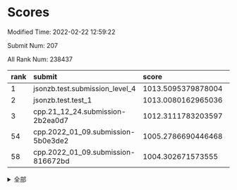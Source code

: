 # Scores

Modified Time: 2022-02-22 12:59:22

Submit Num: 207

All Rank Num: 238437

| rank |               submit               |       score        |       sigma        | pk_num |
| :--- | :--------------------------------- | :----------------- | :----------------- | :----- |
| 1    | jsonzb.test.submission_level_4     | 1013.5095379878004 | 0.7958954994697178 | 4605   |
| 2    | jsonzb.test.test_1                 | 1013.0080162965036 | 0.7959365122546026 | 4611   |
| 3    | cpp.21_12_24.submission-2b2ea0d7   | 1012.3111783203597 | 0.7867850810405478 | 4609   |
| 54   | cpp.2022_01_09.submission-5b0e3de2 | 1005.2786690446468 | 0.7262964943236652 | 4607   |
| 58   | cpp.2022_01_09.submission-816672bd | 1004.302671573555  | 0.723469891068351  | 4609   |


<details>
<summary>全部</summary>

| rank |                 submit                 |       score        |       sigma        | pk_num |
| :--- | :------------------------------------- | :----------------- | :----------------- | :----- |
| 1    | jsonzb.test.submission_level_4         | 1013.5095379878004 | 0.7958954994697178 | 4605   |
| 2    | jsonzb.test.test_1                     | 1013.0080162965036 | 0.7959365122546026 | 4611   |
| 3    | cpp.21_12_24.submission-2b2ea0d7       | 1012.3111783203597 | 0.7867850810405478 | 4609   |
| 4    | gobigger.level_3.submission_level_3_11 | 1011.4081962168549 | 0.769443008381929  | 4607   |
| 5    | gobigger.level_3.submission_level_3_48 | 1011.2888582950915 | 0.7767409261869295 | 4605   |
| 6    | gobigger.level_3.submission_level_3_30 | 1011.0839342016451 | 0.7823607730172334 | 4608   |
| 7    | gobigger.level_3.submission_level_3_34 | 1011.0175018411167 | 0.7813994042357105 | 4601   |
| 8    | gobigger.level_3.submission_level_3_28 | 1010.9597459855262 | 0.7807275444707945 | 4607   |
| 9    | gobigger.level_3.submission_level_3_44 | 1010.7853628507395 | 0.7683221558157005 | 4612   |
| 10   | gobigger.level_3.submission_level_3_38 | 1010.6666614628793 | 0.7871671217235884 | 4608   |
| 11   | gobigger.level_3.submission_level_3_32 | 1010.4680688035852 | 0.7563007047402617 | 4605   |
| 12   | gobigger.level_3.submission_level_3_20 | 1010.4636625363026 | 0.7327618834107247 | 4608   |
| 13   | gobigger.level_3.submission_level_3_12 | 1010.4349904420046 | 0.764113495847511  | 4607   |
| 14   | gobigger.level_3.submission_level_3_4  | 1010.4284568284199 | 0.7590765296442259 | 4610   |
| 15   | gobigger.level_3.submission_level_3_37 | 1010.3911616023731 | 0.7626164136063418 | 4608   |
| 16   | gobigger.level_3.submission_level_3_1  | 1010.3619893757433 | 0.7625352623249906 | 4607   |
| 17   | gobigger.level_3.submission_level_3_35 | 1010.361448552539  | 0.7784086536646228 | 4608   |
| 18   | gobigger.level_3.submission_level_3_27 | 1010.2638954399749 | 0.74498201173339   | 4608   |
| 19   | gobigger.level_3.submission_level_3_25 | 1010.2348876553308 | 0.7578278287532728 | 4607   |
| 20   | gobigger.level_3.submission_level_3_40 | 1010.1923485973284 | 0.7481540589672472 | 4608   |
| 21   | gobigger.level_3.submission_level_3_21 | 1010.1462597918353 | 0.7399650520349939 | 4605   |
| 22   | gobigger.level_3.submission_level_3_45 | 1010.1196511933506 | 0.7675255029504874 | 4609   |
| 23   | gobigger.level_3.submission_level_3_8  | 1010.1080969437207 | 0.760216208051958  | 4610   |
| 24   | gobigger.level_3.submission_level_3_17 | 1010.0828849226416 | 0.7995205609842811 | 4604   |
| 25   | gobigger.level_3.submission_level_3_49 | 1010.0728196547889 | 0.7663199398360597 | 4609   |
| 26   | gobigger.level_3.submission_level_3_2  | 1009.9852789362201 | 0.7529193462940662 | 4603   |
| 27   | gobigger.level_3.submission_level_3_33 | 1009.9695496825072 | 0.7446628411413891 | 4608   |
| 28   | gobigger.level_3.submission_level_3_9  | 1009.9465885374783 | 0.7581601434122549 | 4610   |
| 29   | gobigger.level_3.submission_level_3_7  | 1009.853317145258  | 0.7536746647664494 | 4609   |
| 30   | gobigger.level_3.submission_level_3_29 | 1009.8164110385104 | 0.7433095111427565 | 4607   |
| 31   | gobigger.level_3.submission_level_3_15 | 1009.8041595353667 | 0.7409268227905155 | 4608   |
| 32   | gobigger.level_3.submission_level_3_6  | 1009.7378881682083 | 0.7621471328786321 | 4607   |
| 33   | gobigger.level_3.submission_level_3_36 | 1009.733000384494  | 0.7829740597846695 | 4608   |
| 34   | gobigger.level_3.submission_level_3_47 | 1009.6354407413866 | 0.7443765291630179 | 4612   |
| 35   | gobigger.level_3.submission_level_3_24 | 1009.6254510263459 | 0.7449122824660587 | 4605   |
| 36   | gobigger.level_3.submission_level_3_46 | 1009.6074739816994 | 0.7504322808075603 | 4609   |
| 37   | gobigger.level_3.submission_level_3_43 | 1009.5882929532038 | 0.7551990389963585 | 4610   |
| 38   | gobigger.level_3.submission_level_3_42 | 1009.5776982444887 | 0.7659418361884726 | 4607   |
| 39   | gobigger.level_3.submission_level_3_31 | 1009.5419179517172 | 0.7657703333024375 | 4611   |
| 40   | gobigger.level_3.submission_level_3_3  | 1009.5269788997576 | 0.7724041090732398 | 4607   |
| 41   | gobigger.level_3.submission_level_3_5  | 1009.3763416223564 | 0.7253708768057109 | 4606   |
| 42   | gobigger.level_3.submission_level_3_39 | 1009.3596804581128 | 0.761957878629316  | 4610   |
| 43   | gobigger.level_3.submission_level_3_10 | 1009.3100741641823 | 0.7508224566559965 | 4607   |
| 44   | gobigger.level_3.submission_level_3_18 | 1009.2841692661368 | 0.7378460533714478 | 4602   |
| 45   | gobigger.level_3.submission_level_3_14 | 1009.1256896463836 | 0.7382197763064228 | 4610   |
| 46   | gobigger.level_3.submission_level_3_13 | 1009.0670409214047 | 0.7399659789378105 | 4607   |
| 47   | gobigger.level_3.submission_level_3_19 | 1009.0480036699335 | 0.7650389837975285 | 4609   |
| 48   | gobigger.level_3.submission_level_3_41 | 1009.0285617038068 | 0.7592663774743337 | 4606   |
| 49   | gobigger.level_3.submission_level_3_16 | 1009.0264981315439 | 0.7511274568566864 | 4607   |
| 50   | gobigger.level_3.submission_level_3_22 | 1008.9756732854403 | 0.7466960982293113 | 4611   |
| 51   | gobigger.level_3.submission_level_3_26 | 1008.8654089782021 | 0.7382727306983085 | 4611   |
| 52   | gobigger.level_3.submission_level_3_23 | 1008.285109101273  | 0.7462621546979281 | 4608   |
| 53   | gobigger.level_3.submission_level_3_0  | 1008.1685800304576 | 0.7661491399789568 | 4605   |
| 54   | cpp.2022_01_09.submission-5b0e3de2     | 1005.2786690446468 | 0.7262964943236652 | 4607   |
| 55   | gobigger.level_1.submission_level_1_41 | 1004.5708437607549 | 0.7079653898626552 | 4608   |
| 56   | gobigger.level_1.submission_level_1_48 | 1004.4113173657864 | 0.7217419402567135 | 4611   |
| 57   | gobigger.level_1.submission_level_1_14 | 1004.3647190622978 | 0.7401402901359669 | 4613   |
| 58   | cpp.2022_01_09.submission-816672bd     | 1004.302671573555  | 0.723469891068351  | 4609   |
| 59   | gobigger.level_1.submission_level_1_44 | 1004.27081362787   | 0.7269215450979795 | 4608   |
| 60   | gobigger.level_1.submission_level_1_36 | 1004.2692624880134 | 0.7132157882500221 | 4604   |
| 61   | gobigger.level_1.submission_level_1_8  | 1004.1834871982663 | 0.7256574907837491 | 4603   |
| 62   | gobigger.level_1.submission_level_1_32 | 1004.1808718212283 | 0.7066290866987329 | 4608   |
| 63   | gobigger.level_1.submission_level_1_31 | 1004.1417703409248 | 0.7239940061894482 | 4605   |
| 64   | gobigger.level_1.submission_level_1_38 | 1003.8532893141136 | 0.7172761176688321 | 4607   |
| 65   | gobigger.level_1.submission_level_1_16 | 1003.7942969107037 | 0.7192112328325462 | 4606   |
| 66   | gobigger.level_1.submission_level_1_39 | 1003.7034115745772 | 0.7199806140038187 | 4607   |
| 67   | gobigger.level_1.submission_level_1_26 | 1003.6305585782038 | 0.7142405140875964 | 4614   |
| 68   | gobigger.level_1.submission_level_1_34 | 1003.6209634675002 | 0.7197073068002334 | 4602   |
| 69   | gobigger.level_1.submission_level_1_21 | 1003.6201479648574 | 0.7160632456559808 | 4611   |
| 70   | gobigger.level_1.submission_level_1_9  | 1003.5830975217929 | 0.7286487150785402 | 4606   |
| 71   | gobigger.level_1.submission_level_1_46 | 1003.5787251319886 | 0.7207953308282004 | 4608   |
| 72   | gobigger.level_1.submission_level_1_2  | 1003.5764330379624 | 0.7150846190723525 | 4604   |
| 73   | gobigger.level_1.submission_level_1_30 | 1003.5663517787565 | 0.7168587157625028 | 4610   |
| 74   | gobigger.level_1.submission_level_1_25 | 1003.519740667022  | 0.7137826147458096 | 4608   |
| 75   | gobigger.level_1.submission_level_1_12 | 1003.5009659470014 | 0.7150133849406314 | 4609   |
| 76   | gobigger.level_1.submission_level_1_27 | 1003.4776627048038 | 0.7189642439093504 | 4610   |
| 77   | gobigger.level_1.submission_level_1_1  | 1003.3870143410102 | 0.7137327473690568 | 4609   |
| 78   | gobigger.level_1.submission_level_1_37 | 1003.3530736045398 | 0.7097262093738324 | 4601   |
| 79   | gobigger.level_1.submission_level_1_15 | 1003.2901682351451 | 0.7096125993090007 | 4608   |
| 80   | gobigger.level_1.submission_level_1_35 | 1003.2581796112687 | 0.7124724165451596 | 4610   |
| 81   | gobigger.level_1.submission_level_1_19 | 1003.2372467490941 | 0.7154065186901084 | 4609   |
| 82   | gobigger.level_1.submission_level_1_47 | 1003.2321939106974 | 0.7137876502034174 | 4610   |
| 83   | gobigger.level_1.submission_level_1_3  | 1003.1438732826475 | 0.7250796463682744 | 4608   |
| 84   | gobigger.level_1.submission_level_1_18 | 1003.1219526534715 | 0.7192515343099237 | 4605   |
| 85   | gobigger.level_1.submission_level_1_49 | 1003.0754102460297 | 0.7163051331629111 | 4611   |
| 86   | gobigger.level_1.submission_level_1_4  | 1003.063500490957  | 0.7217813203460897 | 4602   |
| 87   | gobigger.level_1.submission_level_1_29 | 1003.0545384415389 | 0.7163932011765872 | 4604   |
| 88   | gobigger.level_1.submission_level_1_33 | 1003.0252371501045 | 0.711543348712945  | 4609   |
| 89   | gobigger.level_1.submission_level_1_28 | 1002.9964895495486 | 0.7104165169458843 | 4611   |
| 90   | gobigger.level_1.submission_level_1_5  | 1002.9791051594041 | 0.7117107535650253 | 4609   |
| 91   | gobigger.level_1.submission_level_1_43 | 1002.9075669631802 | 0.7045388172956417 | 4603   |
| 92   | gobigger.level_1.submission_level_1_45 | 1002.7795068732639 | 0.711811566087385  | 4608   |
| 93   | gobigger.level_1.submission_level_1_22 | 1002.7679709118213 | 0.7112690880952766 | 4607   |
| 94   | gobigger.level_1.submission_level_1_7  | 1002.5714676774414 | 0.7090351393257143 | 4605   |
| 95   | gobigger.level_1.submission_level_1_0  | 1002.5164963697403 | 0.7132272385703846 | 4610   |
| 96   | gobigger.level_1.submission_level_1_6  | 1002.5081492044945 | 0.7252804549080896 | 4607   |
| 97   | gobigger.level_1.submission_level_1_42 | 1002.391774655523  | 0.7114977378173266 | 4602   |
| 98   | gobigger.level_1.submission_level_1_24 | 1002.3368882491521 | 0.7163245907826713 | 4606   |
| 99   | gobigger.level_1.submission_level_1_40 | 1002.3345472113505 | 0.7133198149685613 | 4607   |
| 100  | gobigger.level_1.submission_level_1_23 | 1002.2871832670957 | 0.7118569152371634 | 4604   |
| 101  | gobigger.level_1.submission_level_1_11 | 1002.261326313873  | 0.7097900569098078 | 4607   |
| 102  | gobigger.level_1.submission_level_1_10 | 1002.1881009244719 | 0.7114494791477719 | 4607   |
| 103  | gobigger.level_1.submission_level_1_20 | 1002.1276898641678 | 0.7136683837800297 | 4609   |
| 104  | gobigger.level_1.submission_level_1_17 | 1002.0427165883531 | 0.7102326366125745 | 4608   |
| 105  | gobigger.level_1.submission_level_1_13 | 1002.017578695147  | 0.7081500549461955 | 4607   |
| 106  | gobigger.random.submission_random_9    | 997.9716213819311  | 0.7030440259534688 | 4612   |
| 107  | gobigger.random.submission_random_2    | 997.0389212331977  | 0.7103210597901362 | 4609   |
| 108  | gobigger.random.submission_random_38   | 996.9876357142075  | 0.7193461616926464 | 4604   |
| 109  | gobigger.random.submission_random_1    | 996.8454137253595  | 0.716251251732317  | 4604   |
| 110  | gobigger.random.submission_random_3    | 996.8219299184915  | 0.7166363764792569 | 4606   |
| 111  | gobigger.random.submission_random_27   | 996.8201361254886  | 0.6886025532945579 | 4602   |
| 112  | gobigger.random.submission_random_14   | 996.7441483441147  | 0.7030616953393478 | 4612   |
| 113  | gobigger.random.submission_random_12   | 996.6358505997753  | 0.7131880379568587 | 4607   |
| 114  | gobigger.random.submission_random_18   | 996.6232160083354  | 0.6992981070741974 | 4605   |
| 115  | gobigger.random.submission_random_36   | 996.6140111548427  | 0.7048199749426642 | 4608   |
| 116  | gobigger.random.submission_random_7    | 996.4206980988508  | 0.7151872428385682 | 4606   |
| 117  | gobigger.random.submission_random_24   | 996.4005169347043  | 0.7211341703533954 | 4606   |
| 118  | gobigger.random.submission_random_19   | 996.3978226351492  | 0.7045030261362802 | 4606   |
| 119  | gobigger.random.submission_random_30   | 996.3756669525181  | 0.7122159452539615 | 4612   |
| 120  | gobigger.random.submission_random_42   | 996.3206443314209  | 0.7181387144771563 | 4608   |
| 121  | gobigger.random.submission_random_31   | 996.2748794234026  | 0.7125431835826007 | 4606   |
| 122  | gobigger.random.submission_random_23   | 996.2328675160371  | 0.7170196569992442 | 4609   |
| 123  | gobigger.random.submission_random_47   | 996.2047918451988  | 0.7156349474506357 | 4607   |
| 124  | gobigger.random.submission_random_6    | 996.1711688411947  | 0.6976782220278458 | 4606   |
| 125  | gobigger.random.submission_random_46   | 996.1528029034201  | 0.7044082052150635 | 4608   |
| 126  | gobigger.random.submission_random_5    | 996.0593756388349  | 0.7247697526289114 | 4611   |
| 127  | gobigger.random.submission_random_41   | 995.9209007964879  | 0.7067218738948232 | 4609   |
| 128  | gobigger.random.submission_random_35   | 995.9157348609696  | 0.717470298107886  | 4604   |
| 129  | gobigger.random.submission_random_48   | 995.8839663733226  | 0.7172424863248116 | 4607   |
| 130  | gobigger.random.submission_random_21   | 995.8572271652349  | 0.702292967945577  | 4609   |
| 131  | gobigger.random.submission_random_39   | 995.8354646041028  | 0.7084654852528377 | 4610   |
| 132  | gobigger.random.submission_random_11   | 995.8022371892341  | 0.7233733255501748 | 4602   |
| 133  | gobigger.random.submission_random_37   | 995.7958427276412  | 0.714289090455703  | 4608   |
| 134  | gobigger.random.submission_random_29   | 995.7554789958364  | 0.7152873566713503 | 4610   |
| 135  | gobigger.random.submission_random_8    | 995.7050334785455  | 0.7029169126710455 | 4609   |
| 136  | gobigger.random.submission_random_4    | 995.6667676042838  | 0.704268883467246  | 4608   |
| 137  | gobigger.random.submission_random_43   | 995.6579350868622  | 0.7012737166936281 | 4607   |
| 138  | gobigger.random.submission_random_15   | 995.6253828150786  | 0.7075890171851501 | 4606   |
| 139  | gobigger.random.submission_random_44   | 995.6204558483461  | 0.7089342358720405 | 4609   |
| 140  | gobigger.random.submission_random_16   | 995.6141468953309  | 0.7072577747677509 | 4609   |
| 141  | gobigger.random.submission_random_22   | 995.605493995924   | 0.7117069682500649 | 4610   |
| 142  | gobigger.random.submission_random_17   | 995.4854677709027  | 0.7126007503060874 | 4612   |
| 143  | gobigger.random.submission_random_10   | 995.4692203118924  | 0.7123714825503191 | 4612   |
| 144  | gobigger.random.submission_random_33   | 995.4068876173897  | 0.7126490813670855 | 4610   |
| 145  | gobigger.random.submission_random_34   | 995.3933436553251  | 0.7183700854089135 | 4606   |
| 146  | gobigger.random.submission_random_45   | 995.3471066891694  | 0.7237733485543633 | 4608   |
| 147  | gobigger.random.submission_random_40   | 995.2733100806258  | 0.7079251279590991 | 4608   |
| 148  | gobigger.random.submission_random_0    | 995.2689230833196  | 0.7202994576502527 | 4605   |
| 149  | gobigger.random.submission_random_28   | 995.2136877668954  | 0.7139064954057405 | 4609   |
| 150  | gobigger.random.submission_random_49   | 995.0337073734718  | 0.7179133267195015 | 4608   |
| 151  | gobigger.random.submission_random_25   | 994.9876821579456  | 0.7146113737014782 | 4608   |
| 152  | gobigger.random.submission_random_26   | 994.9320613576174  | 0.7211348334563771 | 4604   |
| 153  | gobigger.random.submission_random_32   | 994.8190478240004  | 0.7019284208961891 | 4600   |
| 154  | gobigger.random.submission_random_13   | 994.7349225358088  | 0.7122544405432549 | 4607   |
| 155  | gobigger.random.submission_random_20   | 994.6153250050139  | 0.7167898499067356 | 4607   |
| 156  | gobigger.level_2.submission_level_2_4  | 994.4427283510037  | 0.7274454639759365 | 4606   |
| 157  | gobigger.level_2.submission_level_2_0  | 994.1516092917343  | 0.7383145759828632 | 4605   |
| 158  | gobigger.level_2.submission_level_2_23 | 993.58954765517    | 0.7343588768910803 | 4605   |
| 159  | gobigger.level_2.submission_level_2_24 | 993.550831182302   | 0.7476949965456527 | 4612   |
| 160  | gobigger.level_2.submission_level_2_34 | 993.4239317514302  | 0.7220869182851432 | 4610   |
| 161  | gobigger.level_2.submission_level_2_7  | 993.415941673659   | 0.742546305810191  | 4605   |
| 162  | gobigger.level_2.submission_level_2_19 | 993.1832648554374  | 0.7420698989077434 | 4609   |
| 163  | gobigger.level_2.submission_level_2_11 | 993.1023477236101  | 0.7462188188973286 | 4609   |
| 164  | gobigger.level_2.submission_level_2_31 | 993.0404950457714  | 0.7261009278658609 | 4610   |
| 165  | gobigger.level_2.submission_level_2_6  | 992.9664483048563  | 0.7398811578890091 | 4614   |
| 166  | gobigger.level_2.submission_level_2_43 | 992.9365667970393  | 0.7280660159386918 | 4602   |
| 167  | gobigger.level_2.submission_level_2_1  | 992.8965120096545  | 0.7308429875804546 | 4609   |
| 168  | gobigger.level_2.submission_level_2_33 | 992.8896041652089  | 0.7427989228929931 | 4601   |
| 169  | gobigger.level_2.submission_level_2_29 | 992.7332495948991  | 0.7405523969945049 | 4605   |
| 170  | gobigger.level_2.submission_level_2_30 | 992.6651009512102  | 0.7429310603113426 | 4610   |
| 171  | gobigger.level_2.submission_level_2_48 | 992.6252753059184  | 0.7514754084712404 | 4608   |
| 172  | gobigger.level_2.submission_level_2_13 | 992.6160343941398  | 0.7330220980776986 | 4608   |
| 173  | gobigger.level_2.submission_level_2_36 | 992.6135892413054  | 0.7321922220598391 | 4604   |
| 174  | gobigger.level_2.submission_level_2_3  | 992.5647401585612  | 0.7383041404004196 | 4613   |
| 175  | gobigger.level_2.submission_level_2_39 | 992.4991441871008  | 0.7413134272234259 | 4609   |
| 176  | gobigger.level_2.submission_level_2_2  | 992.4663490569819  | 0.7534824281289842 | 4612   |
| 177  | gobigger.level_2.submission_level_2_35 | 992.3569808574341  | 0.7413573725187178 | 4608   |
| 178  | gobigger.level_2.submission_level_2_5  | 992.3415575900721  | 0.7276640706473104 | 4610   |
| 179  | gobigger.level_2.submission_level_2_21 | 992.3006386146914  | 0.7331891938202948 | 4612   |
| 180  | gobigger.level_2.submission_level_2_18 | 992.2206399769941  | 0.7361219187189803 | 4608   |
| 181  | gobigger.level_2.submission_level_2_20 | 992.1426480502616  | 0.7470969601481813 | 4603   |
| 182  | gobigger.level_2.submission_level_2_41 | 992.1102988329037  | 0.7457052732476505 | 4605   |
| 183  | gobigger.level_2.submission_level_2_17 | 992.0256447162745  | 0.7397080527609249 | 4605   |
| 184  | gobigger.level_2.submission_level_2_47 | 991.9689088706849  | 0.7352591830410017 | 4608   |
| 185  | gobigger.level_2.submission_level_2_10 | 991.9619076553196  | 0.7464383561228553 | 4609   |
| 186  | gobigger.level_2.submission_level_2_42 | 991.9586537915595  | 0.7465531576946577 | 4602   |
| 187  | gobigger.level_2.submission_level_2_32 | 991.8564914699382  | 0.7535058848518601 | 4609   |
| 188  | gobigger.level_2.submission_level_2_25 | 991.8521199679433  | 0.7413906743400624 | 4608   |
| 189  | gobigger.level_2.submission_level_2_16 | 991.8025919154145  | 0.7405518661273216 | 4607   |
| 190  | gobigger.level_2.submission_level_2_28 | 991.7815885138052  | 0.7550891105313674 | 4603   |
| 191  | gobigger.level_2.submission_level_2_22 | 991.6784218807493  | 0.7481442679924171 | 4610   |
| 192  | gobigger.level_2.submission_level_2_40 | 991.6745447405822  | 0.768619670592558  | 4605   |
| 193  | gobigger.level_2.submission_level_2_12 | 991.5866061307848  | 0.7617868212404392 | 4611   |
| 194  | gobigger.level_2.submission_level_2_37 | 991.5501721654517  | 0.7561540957843682 | 4609   |
| 195  | gobigger.level_2.submission_level_2_15 | 991.4645909687249  | 0.7472926972384313 | 4609   |
| 196  | gobigger.level_2.submission_level_2_38 | 991.4318135147072  | 0.7582163433882291 | 4605   |
| 197  | gobigger.level_2.submission_level_2_8  | 991.3609776116842  | 0.7489150681117142 | 4607   |
| 198  | gobigger.level_2.submission_level_2_9  | 991.3389809933271  | 0.7553439421820106 | 4608   |
| 199  | gobigger.level_2.submission_level_2_14 | 991.3309905613064  | 0.7814752809964411 | 4604   |
| 200  | gobigger.level_2.submission_level_2_45 | 991.1800247719979  | 0.741195054166982  | 4604   |
| 201  | gobigger.level_2.submission_level_2_44 | 990.9295085745669  | 0.7640748696357506 | 4609   |
| 202  | gobigger.level_2.submission_level_2_46 | 990.8872774083103  | 0.7649360306206759 | 4609   |
| 203  | gobigger.level_2.submission_level_2_26 | 990.7583019833205  | 0.7407551090280211 | 4607   |
| 204  | gobigger.level_2.submission_level_2_49 | 990.7002026929035  | 0.7376557406193889 | 4609   |
| 205  | gobigger.level_2.submission_level_2_27 | 990.3534716137855  | 0.76906909706963   | 4611   |
| 206  | gobigger.none.submission_none_0        | 979.6564436290693  | 1.1626448370581006 | 4604   |
| 207  | gobigger.none.submission_none_1        | 976.8666880530317  | 1.3814696538087499 | 4605   |

</details>